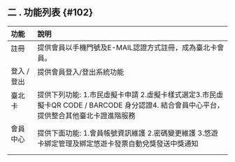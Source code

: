 ## **二 . 功能列表** {#102}

| 功能 | 說明 |
| :--- | :---|
| 註冊           |提供會員以手機門號及E-MAIL認證方式註冊，成為臺北卡會員。                                                          |
| 登入  /  登出  | 提供會員登入/登出系統功能                                                                                      |
| 臺北卡         |提供下列功能: 1.市民虛擬卡申請 2.虛擬卡樣式選定3.市民虛擬卡QR CODE / BARCODE 身分認證4. 結合會員中心平台， 提供整合其他臺北卡證進階服務|
|會員中心        |提供下面功能: 1.會員帳號資訊維護 2.密碼變更維護 3.悠遊卡綁定管理及綁定悠遊卡發票自動兌獎發送中獎通知
